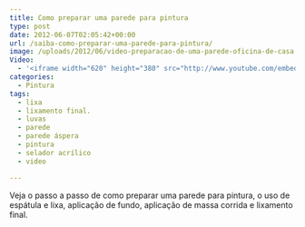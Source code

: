 ```yaml
---
title: Como preparar uma parede para pintura
type: post
date: 2012-06-07T02:05:42+00:00
url: /saiba-como-preparar-uma-parede-para-pintura/
image: /uploads/2012/06/video-preparacao-de-uma-parede-oficina-de-casa.jpg
Video:
  - '<iframe width="620" height="380" src="http://www.youtube.com/embed/2GHQx4SstH4?wmode=transparent" frameborder="0" allowfullscreen></iframe>'
categories:
  - Pintura
tags:
  - lixa
  - lixamento final.
  - luvas
  - parede
  - parede áspera
  - pintura
  - selador acrílico
  - video

---
```

Veja o passo a passo de como preparar uma parede para pintura, o uso de espátula e lixa, aplicação de fundo, aplicação de massa corrida e lixamento final.
